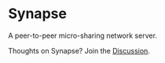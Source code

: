 # Synapse

A peer-to-peer micro-sharing network server.

Thoughts on Synapse? Join the
[Discussion](https://github.com/bigeasy/synapse/issues/1).
